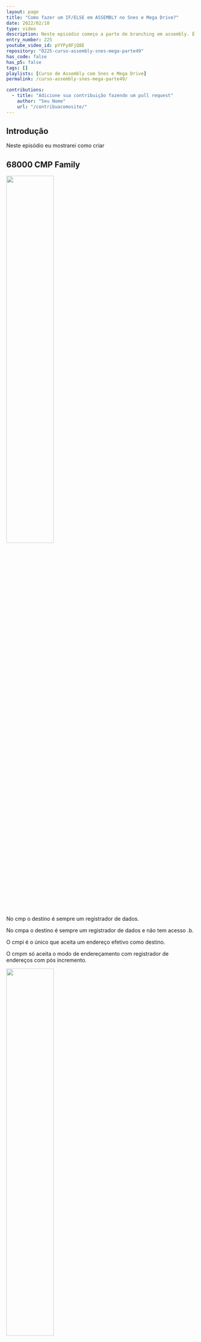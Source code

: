 ```yaml
---
layout: page
title: "Como fazer um IF/ELSE em ASSEMBLY no Snes e Mega Drive?"
date: 2022/02/10
type: video
description: Neste episódio começo a parte de branching em assembly. É com esse tipo de instrução que conseguimos fazer if, else, for, while, rotinas, etc.
entry_number: 225
youtube_video_id: pYYPy8FjQ8E
repository: "0225-curso-assembly-snes-mega-parte49"
has_code: false
has_p5: false
tags: []
playlists: [Curso de Assembly com Snes e Mega Drive]
permalink: /curso-assembly-snes-mega-parte49/

contributions:
  - title: "Adicione sua contribuição fazendo um pull request"
    author: "Seu Nome"
    url: "/contribuacomosite/"
---
```


## Introdução

Neste episódio eu mostrarei como criar 

## 68000 CMP Family

<img src="/pages_data/{{page.repository}}/img1.jpg" style="opacity:0.8; width:50%;"/>

No cmp o destino é sempre um registrador de dados.

No cmpa o destino é sempre um registrador de dados e não tem acesso .b.

O cmpi é o único que aceita um endereço efetivo como destino.

O cmpm só aceita o modo de endereçamento com registrador de endereços com pós incremento.

<img src="/pages_data/{{page.repository}}/cmp2.jpg" style="opacity:0.8; width:50%;"/>

## Cmp no Snes

<img src="/pages_data/{{page.repository}}/cmp3.jpg" style="opacity:0.8; width:50%;"/>

Esses três instruções suportam vários modos de endereçamento.
Em dúvida sempre olhe o arquivo de arquitetura no Bass.

As instruções são afetadas pelo modo da cpu, 8 bits ou 16 bits.